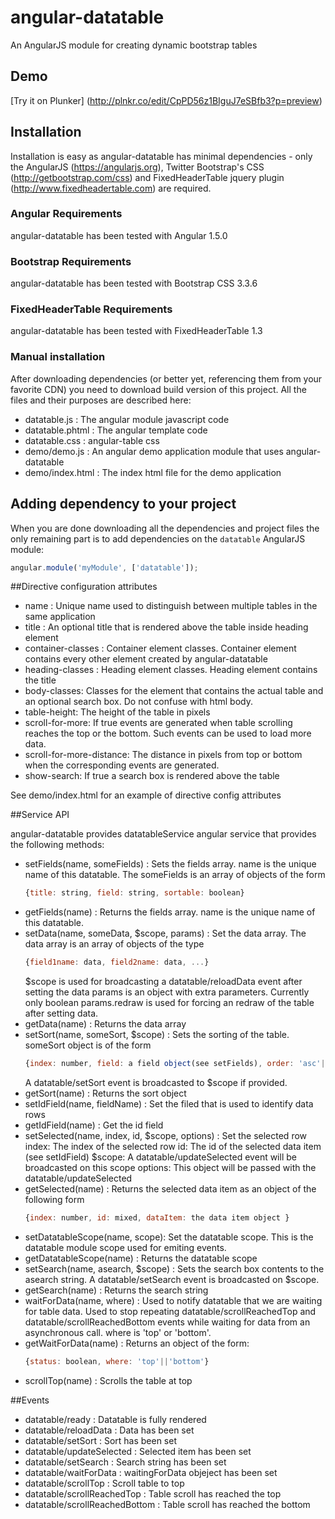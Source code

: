 # angular-datatable
An AngularJS module for creating dynamic bootstrap tables

## Demo

[Try it on Plunker] (http://plnkr.co/edit/CpPD56z1BIguJ7eSBfb3?p=preview)

## Installation

Installation is easy as angular-datatable has minimal dependencies - only the AngularJS (https://angularjs.org), Twitter Bootstrap's CSS (http://getbootstrap.com/css) and FixedHeaderTable jquery plugin (http://www.fixedheadertable.com) are required.

### Angular Requirements
angular-datatable has been tested with Angular 1.5.0

### Bootstrap Requirements
angular-datatable has been tested with Bootstrap CSS 3.3.6

### FixedHeaderTable Requirements
angular-datatable has been tested with FixedHeaderTable 1.3

### Manual installation
After downloading dependencies (or better yet, referencing them from your favorite CDN) you need to download build version of this project. All the files and their purposes are described here:
* datatable.js : The angular module javascript code
* datatable.phtml : The angular template code
* datatable.css : angular-table css
* demo/demo.js : An angular demo application module that uses angular-datatable
* demo/index.html : The index html file for the demo application

## Adding dependency to your project

When you are done downloading all the dependencies and project files the only remaining part is to add dependencies on the `datatable` AngularJS module:

```js
angular.module('myModule', ['datatable']);
```

##Directive configuration attributes

* name : Unique name used to distinguish between multiple tables in the same application
* title : An optional title that is rendered above the table inside heading element
* container-classes : Container element classes. Container element contains every other element created by angular-datatable
* heading-classes : Heading element classes. Heading element contains the title
* body-classes: Classes for the element that contains the actual table and an optional search box. Do not confuse with html body.
* table-height: The height of the table in pixels
* scroll-for-more: If true events are generated when table scrolling reaches the top or the bottom. Such events can be used to load more data. 
* scroll-for-more-distance: The distance in pixels from top or bottom when the corresponding events are generated.
* show-search: If true a search box is rendered above the table

See demo/index.html for an example of directive config attributes

##Service API

angular-datatable provides datatableService angular service that provides the following methods:
* setFields(name, someFields) : Sets the fields array. name is the unique name of this datatable. 
    The someFields is an array of objects of the form 
    ```js    
    {title: string, field: string, sortable: boolean}
    ```
* getFields(name) : Returns the fields array. name is the unique name of this datatable. 
* setData(name, someData, $scope, params) : Set the data array. 
    The data array is an array of objects of the type 
    ```js    
    {field1name: data, field2name: data, ...}
    ```
    $scope is used for broadcasting a datatable/reloadData event after setting the data
    params is an object with extra parameters. Currently only boolean params.redraw is used for forcing an redraw of the table after setting data.
* getData(name) : Returns the data array
* setSort(name, someSort, $scope) : Sets the sorting of the table.
    someSort object is of the form
    ```js    
    {index: number, field: a field object(see setFields), order: 'asc'||'desc'}
    ```
    A datatable/setSort event is broadcasted to $scope if provided.
* getSort(name) : Returns the sort object
* setIdField(name, fieldName) : Set the filed that is used to identify data rows
* getIdField(name) : Get the id field
* setSelected(name, index, id, $scope, options) : Set the selected row
    index: The index of the selected row
    id: The id of the selected data item (see setIdField)
    $scope: A datatable/updateSelected event will be broadcasted on this scope
    options: This object will be passed with the datatable/updateSelected
* getSelected(name) : Returns the selected data item as an object of the following form
    ```js    
    {index: number, id: mixed, dataItem: the data item object }
    ```
* setDatatableScope(name, scope): Set the datatable scope. This is the datatable module scope used for emiting events.
* getDatatableScope(name) : Returns the datatable scope
* setSearch(name, asearch, $scope) : Sets the search box contents to the asearch string. A datatable/setSearch event is broadcasted on $scope.  
* getSearch(name) : Returns the search string
* waitForData(name, where) : Used to notify datatable that we are waiting for table data. 
    Used to stop repeating datatable/scrollReachedTop and datatable/scrollReachedBottom events while waiting for data from an asynchronous call.
    where is 'top' or 'bottom'.
* getWaitForData(name) : Returns an object of the form:
    ```js    
    {status: boolean, where: 'top'||'bottom'}
    ```
* scrollTop(name) : Scrolls the table at top

##Events

* datatable/ready : Datatable is fully rendered
* datatable/reloadData : Data has been set
* datatable/setSort : Sort has been set
* datatable/updateSelected : Selected item has been set
* datatable/setSearch : Search string has been set
* datatable/waitForData : waitingForData objeject has been set
* datatable/scrollTop : Scroll table to top
* datatable/scrollReachedTop : Table scroll has reached the top
* datatable/scrollReachedBottom : Table scroll has reached the bottom
